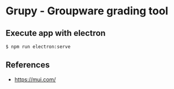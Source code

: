 # Grupy - Groupware grading tool

## Execute app with electron

```
$ npm run electron:serve
```

## References

- https://mui.com/
